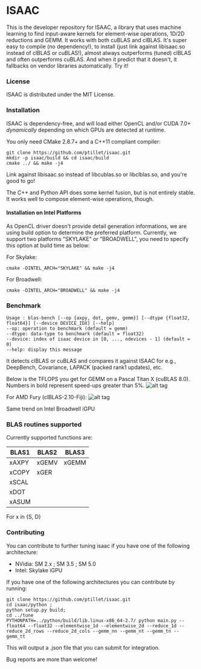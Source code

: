 # ISAAC

This is the developer repository for ISAAC, a library that uses machine learning to find input-aware kernels for element-wise operations, 1D/2D reductions and GEMM. It works with both cuBLAS and clBLAS. It's super easy to compile (no dependency!), to install (just link against libisaac.so instead of clBLAS or cuBLAS!), almost always outperforms (tuned) clBLAS and often outperforms cuBLAS. And when it predict that it doesn't, it fallbacks on vendor libraries automatically. Try it!

### License

ISAAC is distributed under the MIT License.

### Installation

ISAAC is dependency-free, and will load either OpenCL and/or CUDA 7.0+ _dynamically_ depending on which GPUs are detected at runtime.

You only need CMake 2.8.7+ and a C++11 compliant compiler:  
 

```
git clone https://github.com/ptillet/isaac.git
mkdir -p isaac/build && cd isaac/build
cmake ../ && make -j4
```

Link against libisaac.so instead of libcublas.so or libclblas.so, and you're good to go! 

The C++ and Python API does some kernel fusion, but is not entirely stable. It works well to compose element-wise operations, though.

#### Installation on Intel Platforms

As OpenCL driver doesn't provide detail generation informations, we are using build option to determine the preferred platform.
Currently, we support two platforms "SKYLAKE" or "BROADWELL", you need to specify this option at build time as below:

For Skylake:

```
cmake -DINTEL_ARCH="SKYLAKE" && make -j4
```

For Broadwell:

```
cmake -DINTEL_ARCH="BROADWELL" && make -j4
```

### Benchmark

```
Usage : blas-bench [--op {axpy, dot, gemv, gemm}] [--dtype {float32, float64}] [--device DEVICE_IDX] [--help]
--op: operation to benchmark (default = gemm)
--dtype: data-type to benchmark (default = float32)
--device: index of isaac device in [0, ..., ndevices - 1] (default = 0)
--help: display this message
```
It detects clBLAS or cuBLAS and compares it against ISAAC for e.g., DeepBench, Covariance, LAPACK (packed rank1 updates), etc.

Below is the TFLOPS you get for GEMM on a Pascal Titan X (cuBLAS 8.0). Numbers in bold represent speed-ups greater than 5%.
![alt tag](https://github.com/ptillet/isaac/raw/master/documentation/bench/bench-cuBLAS.png)

For AMD Fury (clBLAS-2.10-Fiji):
![alt tag](https://github.com/ptillet/isaac/raw/master/documentation/bench/bench-clBLAS.png)

Same trend on Intel Broadwell iGPU

### BLAS routines supported

Currently supported functions are:

| BLAS1         | BLAS2         | BLAS3         |
| --------------| --------------| --------------|
| xAXPY         | xGEMV         | xGEMM         |
| xCOPY         | xGER          |               |
| xSCAL         |               |               |
| xDOT          |               |               |
| xASUM         |               |               |

For x in {S, D}

### Contributing

You can contribute to further tuning isaac if you have one of the following architecture:
- NVidia: SM 2.x ; SM 3.5 ; SM 5.0
- Intel: Skylake iGPU

If you have one of the following architectures you can contribute by running:

```
git clone https://github.com/ptillet/isaac.git
cd isaac/python ;
python setup.py build;
cd ../tune
PYTHONPATH=../python/build/lib.linux-x86_64-2.7/ python main.py --float64 --float32 --elementwise_1d --elementwise_2d --reduce_1d --reduce_2d_rows --reduce_2d_cols --gemm_nn --gemm_nt --gemm_tn --gemm_tt
```

This will output a .json file that you can submit for integration.

Bug reports are more than welcome!
